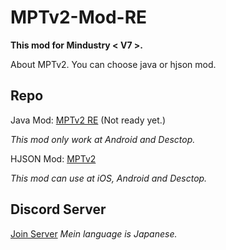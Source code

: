 # MPTv2-Mod-RE

**This mod for Mindustry < V7 >.**

About MPTv2.
You can choose java or hjson mod.

## Repo

Java Mod: [MPTv2 RE](https://github.com/Yunatexya/MPTv2ModRE "Java Mod") (Not ready yet.)

*This mod only work at Android and Desctop.*

HJSON Mod: [MPTv2](https://github.com/Yunatexya/MPTv2Mod "HJSON Mod")

*This mod can use at iOS, Android and Desctop.*

## Discord Server

[Join Server](https://discord.gg/2xtk9uGgRc) *Mein language is Japanese.*
